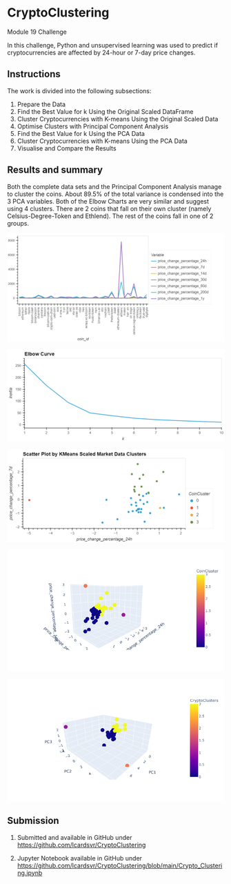 # CryptoClustering
Module 19 Challenge

In this challenge, Python and unsupervised learning  was used to predict if cryptocurrencies are affected by 24-hour or 7-day price changes.

## Instructions
The work is divided into the following subsections:

1. Prepare the Data
2. Find the Best Value for k Using the Original Scaled DataFrame
3. Cluster Cryptocurrencies with K-means Using the Original Scaled Data
4. Optimise Clusters with Principal Component Analysis
5. Find the Best Value for k Using the PCA Data
6. Cluster Cryptocurrencies with K-means Using the PCA Data
7. Visualise and Compare the Results

## Results and summary

Both the complete data sets and the Principal Component Analysis manage to cluster the coins. About 89.5% of the total variance is condensed into the 3 PCA variables. Both of the Elbow Charts are very similar and suggest using 4 clusters. There are 2 coins that fall on their own cluster (namely Celsius-Degree-Token and Ethlend). The rest of the coins fall in one of 2 groups.


![image](/Price_Changes_Coins.png)

![image](/Elbow_Curve_Comparisons_PCA_vs_Full.png)

![image](/ScatterPlot_Comparisons_PCA_vs_Full.png)

![image](/ScatterPlot_Full_3D.png)

![image](/ScatterPlot_PCA_3D.png)


## Submission

1. Submitted and available in GitHub under https://github.com/lcardsvr/CryptoClustering

2. Jupyter Notebook available in GitHub under https://github.com/lcardsvr/CryptoClustering/blob/main/Crypto_Clustering.ipynb

